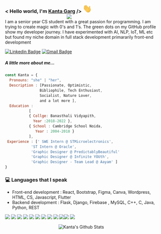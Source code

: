
<h3> < Hello world, I'm <a href="https://www.linkedin.com/in/kantagarg17/" target="_blank"> Kanta Garg</a> /> <img src="https://raw.githubusercontent.com/ABSphreak/ABSphreak/master/gifs/Hi.gif" width="30px"><img  align='right' src="https://cdn.dribbble.com/users/5448869/screenshots/11964344/media/7c1a55db92d1d015c51ad7595a2b82ff.png?compress=1&resize=400x300" width="300px"> </h3>
I am a senior year CS student with a great passion for programming. I am trying to create magic with 0's and 1's. The green dots on my GitHub profile show my developer journey. I have experimented with AI, NLP, IoT, ML etc but found my niche domain in full stack development primararily front-end development

[![Linkedin Badge](https://img.shields.io/badge/-kanta-blue?style=flat-square&logo=Linkedin&logoColor=white&link=https://www.linkedin.com/in/kantagarg17/)](https://www.linkedin.com/in/kantagarg17/) [![Gmail Badge](https://img.shields.io/badge/-parathasarathijugnu@gmail.com-c14438?style=flat-square&logo=Gmail&logoColor=white&link=mailto:parathasarathijugnu@gmail.com)](mailto:parathasarathijugnu@gmail.com)
<br/>

##### A little more about me...  

```javascript
const Kanta = {
  Pronouns: "she" | "her",
  Description : [Passionate, Optimistic, 
                Bibliophile, Tech Enthusiast, 
                Socialist, Nature Lover,   
                and a lot more ],
  Education : 
           [ 
           { Collge: Banasthali Vidyapith, 
             Year :2018-2022 }, 
           { School : Cambridge School Noida,  
              Year : 2004-2018 } 
           ],
 Experience : [' SWE Intern @ STMicroelectronics', 
            'ST Intern @ Oracle',
            'Graphic Designer @ PredictablyBeautiful'
            'Graphic Designer @ Infinite YOUth', 
            'Graphic Designer - Team Lead @ Aayam' ]
}
```


### :computer: Languages that I speak
* Front-end development :  React, Bootstrap, Figma, Canva, Wordpress, HTML, CS, Javascript, Flutter
* Backend development : Flask, Django, Firebase , MySQL, C++, C, Java, Python, REST


 <img src = 'https://image.flaticon.com/icons/svg/1822/1822899.svg' height='30'/> <img src = 'https://banner2.cleanpng.com/20180604/pol/kisspng-react-javascript-angularjs-ionic-atom-5b154be6709500.6532453515281223424611.jpg' height='30'/> <img src = 'https://image.flaticon.com/icons/svg/919/919827.svg' width='30'/> <img src = 'https://github.com/MarikIshtar007/MarikIshtar007/blob/master/images/css.svg' width='30'/> <img src = 'https://github.com/MarikIshtar007/MarikIshtar007/blob/master/images/js.svg' width='30'/> <img src = 'https://github.com/MarikIshtar007/MarikIshtar007/blob/master/images/bootstrap.svg' width='33'/>  <img src = 'https://github.com/MarikIshtar007/MarikIshtar007/blob/master/images/flask.png' width='30'/>  <img src = 'https://github.com/MarikIshtar007/MarikIshtar007/blob/master/images/c-original.svg' width='30'/> <img src = 'https://github.com/MarikIshtar007/MarikIshtar007/blob/master/images/cpp.svg' width='30'/> <img src = 'https://upload.wikimedia.org/wikipedia/commons/thumb/9/98/Solidity_logo.svg/1200px-Solidity_logo.svg.png' width='30'/><img src = 'https://external-content.duckduckgo.com/iu/?u=https%3A%2F%2Ftse3.mm.bing.net%2Fth%3Fid%3DOIP.RQ8rlvfppN1r1CA-mufW0QHaHa%26pid%3DApi&f=1' width='30'/> <img src = 'https://github.com/MarikIshtar007/MarikIshtar007/blob/master/images/sql.svg' width='30'/>




<p align="center"> 
  <img src="https://github-readme-stats.vercel.app/api?username=kantagarg17&theme=radical&show_icons=true" alt="Kanta's Github Stats" />
</p>



